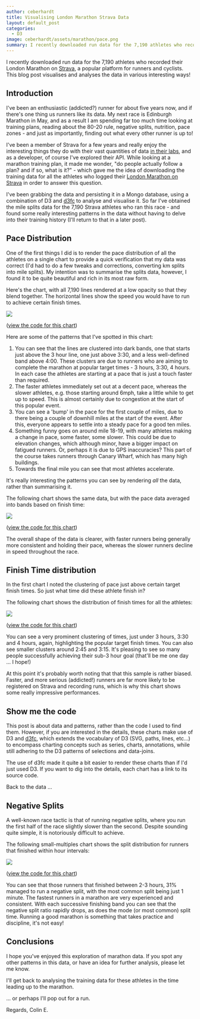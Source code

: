 ```yaml
---
author: ceberhardt
title: Visualising London Marathon Strava Data
layout: default_post
categories:
  - D3
image: ceberhardt/assets/marathon/pace.png
summary: I recently downloaded run data for the 7,190 athletes who recorded their London Marathon on Strava, a popular platform for runners and cyclists. This blog post visualises and analyses the data in various interesting ways.
---
```


I recently downloaded run data for the 7,190 athletes who recorded their London Marathon on [Strava](https://www.strava.com), a popular platform for runners and cyclists. This blog post visualises and analyses the data in various interesting ways!

## Introduction

I've been an enthusiastic (addicted?) runner for about five years now, and if there's one thing us runners like its data. My next race is Edinburgh Marathon in May, and as a result I am spending far too much time looking at training plans, reading about the 80-20 rule, negative splits, nutrition, pace zones - and just as importantly, finding out what every other runner is up to!

I've been a member of Strava for a few years and really enjoy the interesting things they do with their vast quantities of data [in their labs](http://labs.strava.com), and as a developer, of course I've explored their API. While looking at a marathon training plan, it made me wonder, "do people actually follow a plan? and if so, what is it?" - which gave me the idea of downloading the training data for all the athletes who logged their [London Marathon on Strava](https://www.strava.com/running-races/2016-london-marathon) in order to answer this question.

I've been grabbing the data and persisting it in a Mongo database, using a combination of D3 and [d3fc](https://d3fc.io) to analyse and visualise it. So far I've obtained the mile splits data for the 7,190 Strava athletes who ran this race - and found some really interesting patterns in the data without having to delve into their training history (I'll return to that in a later post).

## Pace Distribution

One of the first things I did is to render the pace distribution of all the athletes on a single chart to provide a quick verification that my data was correct (I'd had to do a few tweaks and corrections, converting km splits into mile splits). My intention was to summarise the splits data, however, I found it to be quite beautiful and rich in its most raw form.

Here's the chart, with all 7,190 lines rendered at a low opacity so that they blend together. The horizontal lines show the speed you would have to run to achieve certain finish times.

<img src="{{ site.baseurl }}/ceberhardt/assets/marathon/pace.png" />

([view the code for this chart](https://bl.ocks.org/ColinEberhardt/c334e740e23bbf04b3602fab77109c7e))

Here are some of the patterns that I've spotted in this chart:

1. You can see that the lines are clustered into dark bands, one that starts just above the 3 hour line, one just above 3:30, and a less well-defined band above 4:00. These clusters are due to runners who are aiming to complete the marathon at popular target times - 3 hours, 3:30, 4 hours. In each case the athletes are starting at a pace that is just a touch faster than required.
2. The faster athletes immediately set out at a decent pace, whereas the slower athletes, e.g. those starting around 6mph, take a little while to get up to speed. This is almost certainly due to congestion at the start of this popular event.
3. You can see a 'bump' in the pace for the first couple of miles, due to there being a couple of downhill miles at the start of the event. After this, everyone appears to settle into a steady pace for a good ten miles.
4. Something funny goes on around mile 18-19, with many athletes making a change in pace, some faster, some slower. This could be due to elevation changes, which although minor, have a bigger impact on fatigued runners. Or, perhaps it is due to GPS inaccuracies? This part of the course takes runners through Canary Wharf, which has many high buildings.
5. Towards the final mile you can see that most athletes accelerate.

It's really interesting the patterns you can see by rendering *all* the data, rather than summarising it.

The following chart shows the same data, but with the pace data averaged into bands based on finish time:

<img src="{{ site.baseurl }}/ceberhardt/assets/marathon/pace-bands.png" />

([view the code for this chart](https://bl.ocks.org/ColinEberhardt/c334e740e23bbf04b3602fab77109c7e))

The overall shape of the data is clearer, with faster runners being generally more consistent and holding their pace, whereas the slower runners decline in speed throughout the race.


## Finish Time distribution

In the first chart I noted the clustering of pace just above certain target finish times. So just what time did these athlete finish in?

The following chart shows the distribution of finish times for all the athletes:

<img src="{{ site.baseurl }}/ceberhardt/assets/marathon/finish-times.png" />

([view the code for this chart](https://bl.ocks.org/ColinEberhardt/31b0f724a795ad3fd33041cb62bb1038))

You can see a very prominent clustering of times, just under 3 hours, 3:30 and 4 hours, again, highlighting the popular target finish times. You can also see smaller clusters around 2:45 and 3:15. It's pleasing to see so many people successfully achieving their sub-3 hour goal (that'll be me one day ... I hope!)

At this point it's probably worth noting that that this sample is rather biased. Faster, and more serious (addicted!) runners are far more likely to be registered on Strava and recording runs, which is why this chart shows some really impressive performances.

## Show me the code

This post is about data and patterns, rather than the code I used to find them. However, if you are interested in the details, these charts make use of D3 and [d3fc](https://d3fc.io), which extends the vocabulary of D3 (SVG, paths, lines, etc...) to encompass charting concepts such as series, charts, annotations, while still adhering to the D3 patterns of selections and data-joins.

The use of d3fc made it quite a bit easier to render these charts than if I'd just used D3. If you want to dig into the details, each chart has a link to its source code.

Back to the data ...

## Negative Splits

A well-known race tactic is that of running negative splits, where you run the first half of the race slightly slower than the second. Despite sounding quite simple, it is notoriously difficult to achieve.

The following small-multiples chart shows the split distribution for runners that finished within hour intervals:

<img src="{{ site.baseurl }}/ceberhardt/assets/marathon/negative-splits.png" />

([view the code for this chart](https://bl.ocks.org/ColinEberhardt/1da0f37fb51146d6a3600dc5c53d7b76))

You can see that those runners that finished between 2-3 hours, 31% managed to run a negative split, with the most common split being just 1 minute. The fastest runners in a marathon are very experienced and consistent. With each successive finishing band you can see that the negative split ratio rapidly drops, as does the mode (or most common) split time. Running a good marathon is something that takes practice and discipline, it's not easy!

## Conclusions

I hope you've enjoyed this exploration of marathon data. If you spot any other patterns in this data, or have an idea for further analysis, please let me know.

I'll get back to analysing the training data for these athletes in the time leading up to the marathon.

... or perhaps I'll pop out for a run.

Regards, Colin E.
